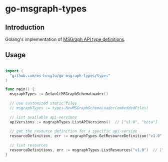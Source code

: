 # go-msgraph-types

## Introduction

Golang's implementation of [MSGraph API type definitions](https://github.com/microsoftgraph/msgraph-metadata/tree/master).

## Usage

```go

import (
  "github.com/ms-henglu/go-msgraph-types/types"
)

func main() {
  msgraphTypes := DefaultMSGraphSchemaLoader()
  
  // use customized static files
  // msgraphTypes := types.NewMSGraphSchemaLoader(embeddedFiles)
  
  // list available api-versions
  apiVersions := msgraphTypes.ListAPIVersions()  // ["v1.0", "beta"]
  
  // get the resource definition for a specific api-version
  resourceDefinition, err := msgraphTypes.GetResourceDefinition("v1.0", "/applications")
  
  // list resources
  resourceDefinitions, err := msgraphTypes.ListResources("v1.0")  // ["/applications", "/users", ...]
}

```
